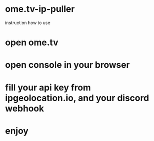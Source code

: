 # ome.tv-ip-puller

instruction how to use

# open ome.tv
# open console in your browser
# fill your api key from ipgeolocation.io, and your discord webhook
# enjoy

